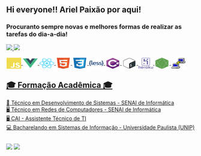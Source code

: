 ## Hi everyone!! Ariel Paixão por aqui! 
### Procuranto sempre novas e melhores formas de realizar as tarefas do dia-a-dia!
<div>
  <a href="https://github.com/arielmn22">
  <img height="180em" src="https://github-readme-stats.vercel.app/api?username=arielmn22&show_icons=true&theme=dark&include_all_commits=true&count_private=true"/>
  <img height="180em" src="https://github-readme-stats.vercel.app/api/top-langs/?username=arielmn22&layout=compact&langs_count=7&theme=dark"/>
</div>
<div style="display: inline_block"><br>
  <img align="center" alt="Ariel-Js" height="30" width="40" src="https://raw.githubusercontent.com/devicons/devicon/master/icons/javascript/javascript-plain.svg">
  <img align="center" alt="Ariel-Less" height="30" width="40" src="https://raw.githubusercontent.com/devicons/devicon/master/icons/vuejs/vuejs-original.svg">
  <img align="center" alt="Ariel-React" height="30" width="40" src="https://raw.githubusercontent.com/devicons/devicon/master/icons/react/react-original.svg">
  <img align="center" alt="Ariel-HTML" height="30" width="40" src="https://raw.githubusercontent.com/devicons/devicon/master/icons/html5/html5-original.svg">
  <img align="center" alt="Ariel-CSS" height="30" width="40" src="https://raw.githubusercontent.com/devicons/devicon/master/icons/css3/css3-original.svg">
  <img align="center" alt="Ariel-Less" height="30" width="40" src="https://raw.githubusercontent.com/devicons/devicon/master/icons/less/less-plain-wordmark.svg">
  <img align="center" alt="Ariel-Csharp" height="30" width="40" src="https://raw.githubusercontent.com/devicons/devicon/master/icons/csharp/csharp-original.svg">
  <img align="center" alt="Ariel-Bash" height="30" width="40" src="https://raw.githubusercontent.com/devicons/devicon/master/icons/bash/bash-original.svg">
  <img align="center" alt="Ariel-Heroku" height="30" width="40" src="https://raw.githubusercontent.com/devicons/devicon/master/icons/heroku/heroku-original-wordmark.svg">
  <img align="center" alt="Ariel-Less" height="30" width="40" src="https://raw.githubusercontent.com/devicons/devicon/master/icons/nodejs/nodejs-plain.svg">
  <img align="center" alt="Ariel-Less" height="30" width="40" src="https://raw.githubusercontent.com/devicons/devicon/master/icons/putty/putty-original.svg">
</div>
<div>
  <h2>🎓 Formação Acadêmica 🎓</h2>
 🚀  Técnico em Desenvolvimento de Sistemas - SENAI de Informática <br>
 🖥️  Técnico em Redes de Computadores - SENAI de Informática <br>
 🖥️  CAI - Assistente Técnico de TI <br>
 💻  Bacharelando em Sistemas de Informação - Universidade Paulista (UNIP) <br>
</div>
  
  ##
 
<div> 
  
  <a href = "mailto:arielpaixao10@gmail.com"><img src="https://img.shields.io/badge/-Gmail-%23333?style=for-the-badge&logo=gmail&logoColor=white" target="_blank"></a>
  <a href="https://www.linkedin.com/in/ariel-paixão-4126a9170/" target="_blank"><img src="https://img.shields.io/badge/-LinkedIn-%230077B5?style=for-the-badge&logo=linkedin&logoColor=white" target="_blank"></a>
  
</div>
